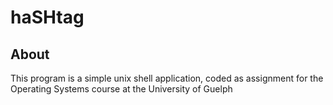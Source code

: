 haSHtag
=====

About
--------

This program is a simple unix shell application, coded as assignment for the Operating Systems course at the University of Guelph